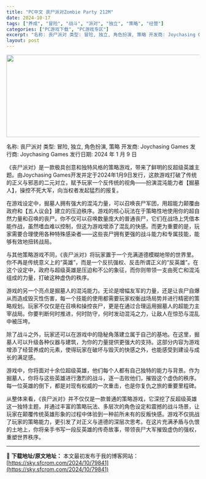 ```yaml
---
title: "PC中文 丧尸派对Zombie Party 212M"
date: 2024-10-17
tags: ["养成", "冒险", "战斗", "派对", "独立", "策略", "经营"]
categories: ["PC游戏下载", "PC游戏专区"]
excerpt: "名称: 丧尸派对 类型: 冒险, 独立, 角色扮演, 策略 开发商: Joychasing Games 发行商: Joychasing Games 发行日期: 2024 年 1 月 9 日 《丧尸派对》是一款极具创意和独特风格的策略游戏，带来了鲜明的反超级英雄主题。由Joychasing Games&hellip;"
layout: post
---
```


<img class="aligncenter size-full wp-image-79842" src="https://sky.sfcrom.com/wp-content/uploads/2024/10/2024101703205325.webp" alt="" width="660" height="215" />

名称: 丧尸派对
类型: 冒险, 独立, 角色扮演, 策略
开发商: Joychasing Games
发行商: Joychasing Games
发行日期: 2024 年 1 月 9 日

《丧尸派对》是一款极具创意和独特风格的策略游戏，带来了鲜明的反超级英雄主题。由Joychasing Games开发并定于2024年1月9日发行，这款游戏打破了传统的正义与邪恶的二元对立，赋予玩家一个反传统的视角——扮演混沌能力者【掘墓人】，操控不死大军，向当权者发起猛烈的报复。

在游戏设定中，掘墓人拥有强大的混沌力量，可以召唤丧尸军团，用超能力颠覆由政府和【五人议会】建立的压迫秩序。游戏的核心玩法在于策略性地使用你的超自然力量和召唤的丧尸。你不仅可以召唤数量庞大的普通丧尸，它们在战场上凭借本能作战，虽然嗜血难以控制，但这为游戏增添了混乱的快感。而更为重要的是，玩家需要合理使用各种特殊感染者——这些丧尸拥有更强的战斗能力和专属技能，能够有效地扭转战局。

与其他策略游戏不同，《丧尸派对》将玩家置于一个充满道德模糊地带的世界里。你不再是传统意义上的“英雄”，而是一个反抗强权、反击所谓正义的“反英雄”。在这个设定中，政府与超级英雄是压迫和不公的象征，而你则带领一支由死亡和混沌组成的力量，打破这种虚伪的秩序。

游戏的另一个亮点是掘墓人的混沌能力。无论是增幅友军的力量，还是让丧尸自爆从而造成毁灭性伤害，每一个技能的使用都需要玩家权衡战场局势并进行精密的策略规划。玩家不仅仅是在召唤和操控丧尸，更是在通过合理运用掘墓人的超能力主宰战局。你要判断何时推进，何时防守，何时发动混沌之力，让敌人在惊恐与混乱中被压垮。

除了战斗之外，玩家还可以在游戏中的隐秘角落建立属于自己的基地。在这里，掘墓人可以升级各种仪器与建筑，为你的力量提供更强大的支持。这部分内容为游戏增添了经营养成的元素，使得玩家在破坏与毁灭的快感之外，也能感受到建设与成长的满足感。

游戏中，你将面对十余位超级英雄，他们每个人都有自己独特的能力与背景。作为掘墓人，你将与这些英雄进行激烈的战斗，逐一击败他们，摧毁这个虚伪的秩序。每一位英雄的倒下，都是对现有权威的一次重击，也是你复仇之旅的重要里程碑。

从整体来看，《丧尸派对》并不仅仅是一款普通的策略游戏，它深挖了反超级英雄这一独特主题，并通过丰富的策略玩法、多层次的角色设定和震撼的战斗场景，让玩家在颠覆传统英雄形象的过程中体验到一种前所未有的反叛快感。游戏不仅挑战了玩家的策略能力，更引发了对正义与道德的深层次思考。在这片充满矛盾与仇恨的土地上，你将亲手书写一段反英雄的传奇故事，带领丧尸大军摧毁虚伪的强权，重塑世界秩序。

---
📖 **下载地址/原文地址：** 本文最初发布于我的博客网站：[https://sky.sfcrom.com/2024/10/79841](https://sky.sfcrom.com/2024/10/79841)
